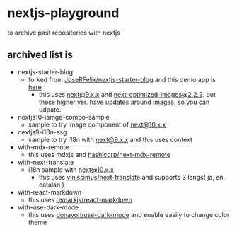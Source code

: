 # nextjs-playground
to archive past repositories with nextjs

## archived list is
- nextjs-starter-blog
	- forked from [JoseRFelix/nextjs-starter-blog](https://github.com/JoseRFelix/nextjs-starter-blog) and this demo app is [here](https://nextjs-starter-blog-demo.netlify.app/)
		- this uses next@9.x.x and next-optimized-images@2.2.2. but these higher ver. have updates around images,  so you can udpate.
- nextjs10-iamge-compo-sample
	- sample to try image component of next@10.x.x
- nextjs9-i18n-ssg
	- sample to try i18n with next@9.x.x and this uses context
- with-mdx-remote
	- this uses mdxjs and [hashicorp/next-mdx-remote](https://github.com/hashicorp/next-mdx-remote)
- with-next-translate
	- i18n sample with next@10.x.x
		- this uses [vinissimus/next-translate](https://github.com/vinissimus/next-translate) and supports 3 langs( ja, en, catalan )
- with-react-markdown
	 - this uses [remarkjs/react-markdown](https://github.com/remarkjs/react-markdown)
- with-use-dark-mode
	- this uses [donavon/use-dark-mode](https://github.com/donavon/use-dark-mode) and enable easily to change color theme



